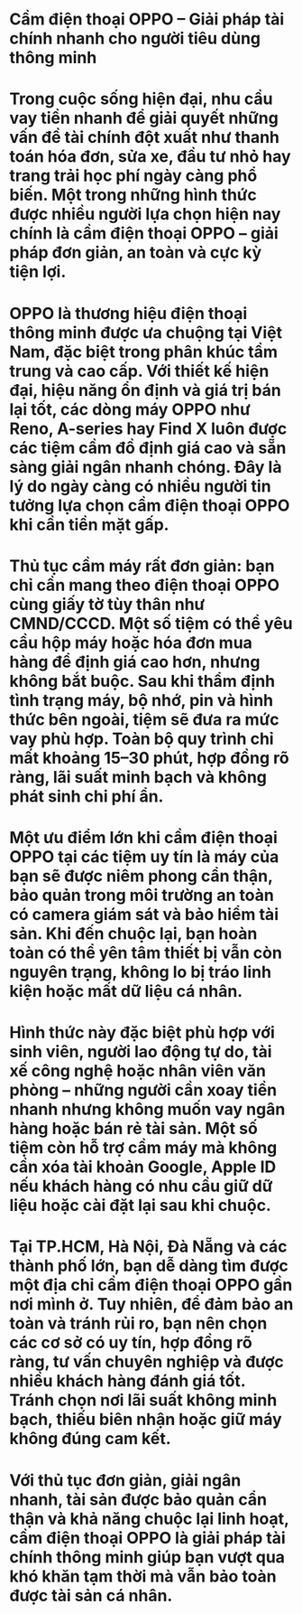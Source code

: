 # Cầm điện thoại OPPO – Giải pháp tài chính nhanh cho người tiêu dùng thông minh

# Trong cuộc sống hiện đại, nhu cầu vay tiền nhanh để giải quyết những vấn đề tài chính đột xuất như thanh toán hóa đơn, sửa xe, đầu tư nhỏ hay trang trải học phí ngày càng phổ biến. Một trong những hình thức được nhiều người lựa chọn hiện nay chính là cầm điện thoại OPPO – giải pháp đơn giản, an toàn và cực kỳ tiện lợi.

# 

# OPPO là thương hiệu điện thoại thông minh được ưa chuộng tại Việt Nam, đặc biệt trong phân khúc tầm trung và cao cấp. Với thiết kế hiện đại, hiệu năng ổn định và giá trị bán lại tốt, các dòng máy OPPO như Reno, A-series hay Find X luôn được các tiệm cầm đồ định giá cao và sẵn sàng giải ngân nhanh chóng. Đây là lý do ngày càng có nhiều người tin tưởng lựa chọn cầm điện thoại OPPO khi cần tiền mặt gấp.

# 

# Thủ tục cầm máy rất đơn giản: bạn chỉ cần mang theo điện thoại OPPO cùng giấy tờ tùy thân như CMND/CCCD. Một số tiệm có thể yêu cầu hộp máy hoặc hóa đơn mua hàng để định giá cao hơn, nhưng không bắt buộc. Sau khi thẩm định tình trạng máy, bộ nhớ, pin và hình thức bên ngoài, tiệm sẽ đưa ra mức vay phù hợp. Toàn bộ quy trình chỉ mất khoảng 15–30 phút, hợp đồng rõ ràng, lãi suất minh bạch và không phát sinh chi phí ẩn.

# 

# Một ưu điểm lớn khi cầm điện thoại OPPO tại các tiệm uy tín là máy của bạn sẽ được niêm phong cẩn thận, bảo quản trong môi trường an toàn có camera giám sát và bảo hiểm tài sản. Khi đến chuộc lại, bạn hoàn toàn có thể yên tâm thiết bị vẫn còn nguyên trạng, không lo bị tráo linh kiện hoặc mất dữ liệu cá nhân.

# 

# Hình thức này đặc biệt phù hợp với sinh viên, người lao động tự do, tài xế công nghệ hoặc nhân viên văn phòng – những người cần xoay tiền nhanh nhưng không muốn vay ngân hàng hoặc bán rẻ tài sản. Một số tiệm còn hỗ trợ cầm máy mà không cần xóa tài khoản Google, Apple ID nếu khách hàng có nhu cầu giữ dữ liệu hoặc cài đặt lại sau khi chuộc.

# 

# Tại TP.HCM, Hà Nội, Đà Nẵng và các thành phố lớn, bạn dễ dàng tìm được một địa chỉ cầm điện thoại OPPO gần nơi mình ở. Tuy nhiên, để đảm bảo an toàn và tránh rủi ro, bạn nên chọn các cơ sở có uy tín, hợp đồng rõ ràng, tư vấn chuyên nghiệp và được nhiều khách hàng đánh giá tốt. Tránh chọn nơi lãi suất không minh bạch, thiếu biên nhận hoặc giữ máy không đúng cam kết.

# 

# Với thủ tục đơn giản, giải ngân nhanh, tài sản được bảo quản cẩn thận và khả năng chuộc lại linh hoạt, cầm điện thoại OPPO là giải pháp tài chính thông minh giúp bạn vượt qua khó khăn tạm thời mà vẫn bảo toàn được tài sản cá nhân.

